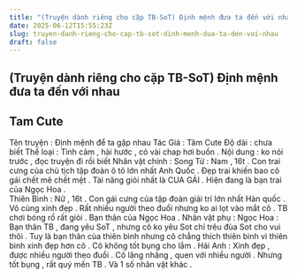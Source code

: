 ```yaml
---
title: "(Truyện dành riêng cho cặp TB-SoT) Định mệnh đưa ta đến với nhau"
date: 2025-06-12T15:55:23Z
slug: truyen-danh-rieng-cho-cap-tb-sot-dinh-menh-dua-ta-den-voi-nhau
draft: false
---
```


## (Truyện dành riêng cho cặp TB-SoT) Định mệnh đưa ta đến với nhau

## Tam Cute

Tên truyện : Định mệnh để ta gặp nhau 
Tác Giả : Tâm Cute
Độ dài : chưa biết
Thể loại : Tình cảm , hài hước , có vài chap hơi buồn .
Nội dung : ko nói trước , đọc truyện đi rồi biết 
Nhân vật chính : 
Song Tử : Nam , 16t . Con trai cưng của chủ tịch tập đoàn ô tô lớn nhất Anh Quốc . Đẹp trai khiến bao cô gái chết mê chết mệt . Tài năng giỏi nhất là CUA GÁI . Hiện đang là bạn trai của Ngọc Hoa .                                                                               
Thiên Bình : Nữ , 16t . Con gái cưng của tập đoàn giải trí lớn nhất Hàn quốc . Vô cùng xinh đẹp . Rất nhiều người theo đuổi nhưng ko ai lọt vào mắt cô . TB chơi bóng rổ rất giỏi . Bạn thân của Ngọc Hoa .
               Nhân vật phụ : 
Ngọc Hoa : Bạn thân TB , đang yêu SoT , nhưng cô ko yêu Sot chỉ trêu đùa Sot cho vui thôi . Tuy là bạn thân của thiên bình nhưng cô chẳng thích thiên bình vì thiên bình xinh đẹp hơn cô . Cô không tốt bụng cho lắm .
Hải Anh : Xinh đẹp , được nhiều người theo đuổi . Cô lăng nhăng , quen với nhiều người . Nhưng tốt bụng , rất quý mến TB .
Và 1 số nhân vật khác .